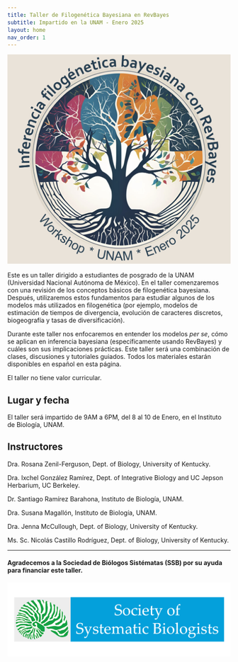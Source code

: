 ```yaml
---
title: Taller de Filogenética Bayesiana en RevBayes
subtitle: Impartido en la UNAM - Enero 2025
layout: home
nav_order: 1
---
```


![logo del workshop](./assets/img/logo_1.png)

Este es un taller dirigido a estudiantes de posgrado de la UNAM (Universidad Nacional Autónoma de México). En el taller comenzaremos con una revisión de los conceptos básicos de filogenética bayesiana. Después, utilizaremos estos fundamentos para estudiar algunos de los modelos más utilizados en filogenética (por ejemplo, modelos de estimación de tiempos de divergencia, evolución de caracteres discretos, biogeografía y tasas de diversificación). 

Durante este taller nos enfocaremos en entender los modelos *per se*, cómo se aplican en inferencia bayesiana (específicamente usando RevBayes) y cuáles son sus implicaciones prácticas. Este taller será una combinación de clases, discusiones y tutoriales guiados. Todos los materiales estarán disponibles en español en esta página. 

El taller no tiene valor curricular.

## Lugar y fecha

El taller será impartido de 9AM a 6PM, del 8 al 10 de Enero, en el Instituto de Biología, UNAM. 


## Instructores
  
Dra. Rosana Zenil-Ferguson, Dept. of Biology, University of Kentucky.

Dra. Ixchel González Ramírez, Dept. of Integrative Biology and UC Jepson Herbarium, UC Berkeley.

Dr. Santiago Ramírez Barahona, Instituto de Biología, UNAM.

Dra. Susana Magallón, Instituto de Biología, UNAM.

Dra. Jenna McCullough, Dept. of Biology, University of Kentucky.

Ms. Sc. Nicolás Castillo Rodríguez, Dept. of Biology, University of Kentucky.

***

#### Agradecemos a la Sociedad de Biólogos Sistématas (SSB) por su ayuda para financiar este taller. 


![ssb_logo](./assets/img/ssb.png)